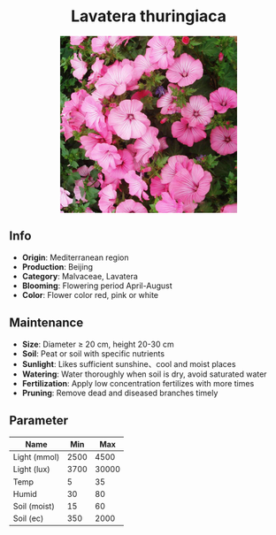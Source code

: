 <h1 align='center'>Lavatera thuringiaca</h1>
<p align="center">
    <img 
        align='center'
        width='320'
        src="../images/lavatera thuringiaca.png" 
        alt='Lavatera thuringiaca' />
</p>

## Info

 - **Origin**: Mediterranean region
 - **Production**: Beijing
 - **Category**: Malvaceae, Lavatera
 - **Blooming**: Flowering period April-August
 - **Color**: Flower color red, pink or white

## Maintenance

 - **Size**: Diameter ≥ 20 cm, height 20-30 cm
 - **Soil**: Peat or soil with specific nutrients
 - **Sunlight**: Likes sufficient sunshine、cool and moist places
 - **Watering**: Water thoroughly when soil is dry, avoid saturated water
 - **Fertilization**: Apply low concentration fertilizes with more times
 - **Pruning**: Remove dead and diseased branches timely

## Parameter

| Name         | Min  | Max   |
|--------------|------|-------|
| Light (mmol) | 2500 | 4500  |
| Light (lux)  | 3700 | 30000 |
| Temp         | 5    | 35    |
| Humid        | 30   | 80    |
| Soil (moist) | 15   | 60    |
| Soil (ec)    | 350  | 2000  |